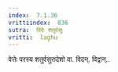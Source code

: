 ```yaml
---
index:  7.1.36
vrittiindex:  836
sutra:  विदेः शतुर्वसुः
vritti:  laghu 
---
```


वेत्तेः परस्य शतुर्वसुरादेशो वा. विदन्. विद्वान्..

